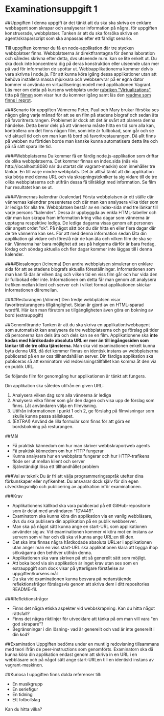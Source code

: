 # Examinationsuppgift 1

##Uppgiften
I denna uppgift är det tänkt att du ska ska skriva en enklare webbagent som skrapar och analyserar information 
på några, för uppgiften konstruerade, webbplatser. Tanken är att du ska försöka skriva en agent/skrapa/script som ska
anpassas efter ett färdigt senario.

Till uppgiften kommer du få en node-applikation där tre stycken webbplatser finns. Webbplatserna är direktframtagna för denna laboration och 
således skrivna efter detta, dvs utseende m.m. kan se lite enkelt ut. Du ska dock inte koncentrera dig på deras konstruktion eller utseende utan mer på vad för
information de spottar ut. Webbapplikationerna kommer delvis vara skrivna i node.js. För att kunna köra igång dessa applikationer utan att behöva installera massa mjukvara och webbservrar på er egna dator kommer vi använda en virtualliseringsmodell med applikationen Vagrant. Läs mer om detta på kursens webbplats under [rubriken "Virtualizations"](https://coursepress.lnu.se/kurs/webbteknik-ii/virtualization/), titta på [filmen](http://orion.lnu.se/pub/education/course/1DV449/ht15/1DV449-vagrant-server.mp4) som visar hur du kommer igång samt läs den [readme som finns i reprot](https://github.com/thajo/weekend-booking-web-site/blob/master/README.md).


###Senario för uppgiften
Vännerna Peter, Paul och Mary brukar försöka ses någon gång varje månad för att se en film på stadens biograf och sedan äta på favoritresturangen. Problemet är dock att det är svårt att planera denna händelse. Detta beror dels på att vännerna måste hitta en tid som alla kan, kontrollera om det finns någon film, som inte är fullbokad, som går och se vid aktuell tid och om man kan få bord på favoritrestaurangen. Då allt finns på webben nu förtiden borde man kanske kunna automatisera detta lite och på så sätt spara lite tid.

####Webbplatserna
Du kommer få en färdig node.js-applikation som driftar de olika webbplatserna. Det kommer finnas en index.sida (nås via http://localhost:8080 när du startat din vagrant-maskin) som innehåller tre länkar. En till varje mindre webbplats. Det är alltså tänkt att din applikation ska börja med denna URL och via skrapningstekniker ta sig vidare till de tre olika webbplatserna och utifrån dessa få tillräkligt med information. Se film hur resultatet kan se ut.


####Vännernas kalendrar (/calendar)
Första webbplatsen är ett ställe där vännernas kalendrar presenteras och där man kan analysera vilka tider som är lediga för alla tre. Webbplatsen består av en index-sida med tre länkar till varje persons "kalender". Dessa är uppbyggda av enkla HTML-tabeller och där man kan skrapa fram information kring vilka dagar som vännerna är upptagna respektive lediga. De lediga dagarna visas genom att personen där angett ordet "ok". På något sätt bör du där hitta en eller flera dagar där de tre vännerna kan ses. För att med denna information sedan låta din applikation gå vidare och föreslå när de kan äta och vilken film de ska se när.
Vännerna har bara möjlighet att ses på helgerna därför är bara fredag, lördag och söndag aktuella och fler dagar kommer inte läggas till i denna kalender.  

####Biosalongen (/cinema)
Den andra webbplatsen simulerar en enklare sida för att se stadens biografs aktuella föreställningar. Informationen som man kan få där är vilken dag och vilken tid en viss film går och hur vida den är fullbokad eller inte. Informationen om detta får man genom att analysera trafiken mellan klient och server och i vilket format applikationen skickar informationen däremellan.

####Resturangen (/dinner)
Den tredje webbplatsen visar favoritresturangens tillgänglighet. Sidan är gjord av en HTML-sparad wordfil. Här kan man förutom se tillgängligheten även göra en bokning av bord (extrauppgift)

##Genomförande
Tanken är att du ska skriva en applikation/webbagent som automatiskt kan analysera de tre webbplatserna och ge förslag på tider då personerna kan dels äta och dels kan se en film. Applikationene ska **inte kodas med hårdkodade absoluta URL:er mer än till ingångssiden som länkar till de tre olika tjänsterna.** Man ska vid examinationen enkelt kunna byta denna URL då det kommer finnas en identisk instans av webbplatserna publicerad på en av oss tillhandahållen server. Din färdiga applikation ska publiceras så att exminatorn vid redovisningstillfället kan komma åt den via en publik URL.

Se följande film för genomgång hur applikationen är tänkt att fungera.

Din applikation ska således utifrån en given URL:

1. Analysera vilken dag som alla vännerna är lediga
2. Analysera vilka filmer som går den dagen och visa upp de förslag som finns. Låt användaren välja en filmvisning.
3. Utifrån informationen i punkt 1 och 2, ge förslahg på filmvisningar som skulle kunna passa sällskapet.
4. (EXTRA!) Använd de lilla formulär som finns för att göra en bordsbokning på resturangen.


##Mål
* Få praktisk kännedom om hur man skriver webbskrapor/web agents
* Få praktisk kännedom om hur HTTP fungerar
* Kunna analysera hur en webbplats fungerar och hur HTTP-trafikens flöde ser ut mellan klient och server
* Självständigt lösa ett tillhandhållet problem


###Val av teknik
Du är fri att välja programmeringsspråk utefter dina förkunskaper eller nyfikenhet. Du ansvarar dock själv för din egen utvecklingsmiljö och publicering av applikation inför examinationen.


###Krav
* Applikationens källkod ska vara publicerad på ett GitHub-repositorie som är delat med användaren "1DV449".
* Examinatorn ska kunna köra din applikation via en vanlig webbläsare, dvs du ska publisera din applikation på en publik webbserver.
* Man ska på något sätt kunna ange en start-URL som applikationen använder sig av. Vid examinationen kommer vi köra mot en instans av servern som vi har och då ska vi kunna ange URL:en till den.
* Det ska inte finnas några hårdkodade absoluta URL:er i applikationen utan anger man en viss start-URL ska applikationen klara att bygga ihop sökvägarna den behöver utifrån denna. 
* Applikationen ska vara skriven på ett så generellt sätt som möjligt. 
* Att boka bord via sin applikation är inget krav utan ses som en extrauppgift som dock visar på ytterligare förståelse av uppgiften/kursens mål
* Du ska vid examinationen kunna besvara på nedanstående reflektionsfrågor förslagsvis genom att skriva dem i ditt repositories README-fil.


###Reflektionsfrågor
* Finns det några etiska aspekter vid webbskrapning. Kan du hitta något rättsfall?
* Finns det några riktlinjer för utvecklare att tänka på om man vill vara "en god skrapare"?
* Begränsningar i din lösning- vad är generellt och vad är inte generellt i din kod?

##Examination
Uppgiften bedöms under en muntlig redovisning tillsammans med teori ifrån de peer-instructions som genomförts. Examinatorn ska då kunna köra din applikation endast genom att skriva in en URL i en webbläsare och på något sätt ange start-URLen till en identiskt instans av vagrant-maskinen.


##Kuriosa
I uppgiften finns dolda referenser till:
* En musikgrupp
* En seriefigur
* En tidning
* Ett fotbollslag

Kan du hitta vilka?
